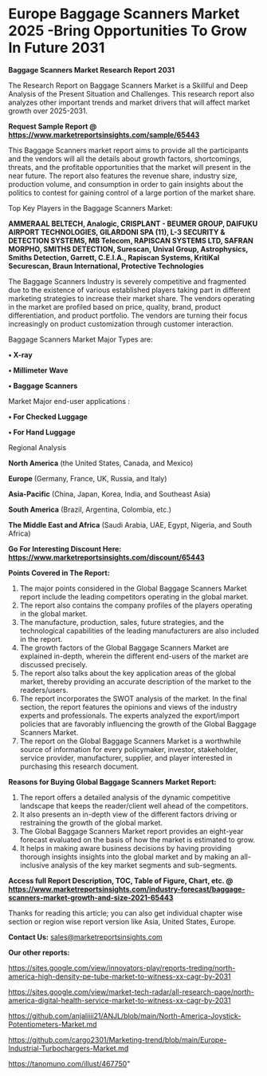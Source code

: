 # Europe Baggage Scanners Market 2025 -Bring Opportunities To Grow In Future 2031

<strong>Baggage Scanners Market Research Report 2031</strong>

The Research Report on Baggage Scanners Market is a Skillful and Deep Analysis of the Present Situation and Challenges. This research report also analyzes other important trends and market drivers that will affect market growth over 2025-2031.

<strong>Request Sample Report @ <a href=https://www.marketreportsinsights.com/sample/65443>https://www.marketreportsinsights.com/sample/65443</a></strong>

This Baggage Scanners market report aims to provide all the participants and the vendors will all the details about growth factors, shortcomings, threats, and the profitable opportunities that the market will present in the near future. The report also features the revenue share, industry size, production volume, and consumption in order to gain insights about the politics to contest for gaining control of a large portion of the market share.

Top Key Players in the Baggage Scanners Market:

<strong>AMMERAAL BELTECH, Analogic, CRISPLANT - BEUMER GROUP, DAIFUKU AIRPORT TECHNOLOGIES, GILARDONI SPA (11), L-3 SECURITY & DETECTION SYSTEMS, MB Telecom, RAPISCAN SYSTEMS LTD, SAFRAN MORPHO, SMITHS DETECTION, Surescan, Unival Group, Astrophysics, Smiths Detection, Garrett, C.E.I.A., Rapiscan Systems, KritiKal Securescan, Braun International, Protective Technologies</strong>

The Baggage Scanners Industry is severely competitive and fragmented due to the existence of various established players taking part in different marketing strategies to increase their market share. The vendors operating in the market are profiled based on price, quality, brand, product differentiation, and product portfolio. The vendors are turning their focus increasingly on product customization through customer interaction.

Baggage Scanners Market Major Types are:

<strong>• X-ray

• Millimeter Wave

• Baggage Scanners</strong>

Market Major end-user applications :

<strong>• For Checked Luggage

• For Hand Luggage</strong>

Regional Analysis

</u><strong><b>North America</b></strong> (the United States, Canada, and Mexico)

<strong><b>Europe </b></strong>(Germany, France, UK, Russia, and Italy)

<strong><b>Asia-Pacific</b></strong> (China, Japan, Korea, India, and Southeast Asia)

<strong><b>South America</b></strong> (Brazil, Argentina, Colombia, etc.)

<strong><b>The Middle East and Africa</b></strong> (Saudi Arabia, UAE, Egypt, Nigeria, and South Africa)

<strong>Go For Interesting Discount Here: <a href=https://www.marketreportsinsights.com/discount/65443>https://www.marketreportsinsights.com/discount/65443</a></strong>

<strong>Points Covered in The Report:</strong>
<ol>
  <li>The major points considered in the Global Baggage Scanners Market report include the leading competitors operating in the global market.</li>
  <li>The report also contains the company profiles of the players operating in the global market.</li>
  <li>The manufacture, production, sales, future strategies, and the technological capabilities of the leading manufacturers are also included in the report.</li>
  <li>The growth factors of the Global Baggage Scanners Market are explained in-depth, wherein the different end-users of the market are discussed precisely.</li>
  <li>The report also talks about the key application areas of the global market, thereby providing an accurate description of the market to the readers/users.</li>
  <li>The report incorporates the SWOT analysis of the market. In the final section, the report features the opinions and views of the industry experts and professionals. The experts analyzed the export/import policies that are favorably influencing the growth of the Global Baggage Scanners Market.</li>
  <li>The report on the Global Baggage Scanners Market is a worthwhile source of information for every policymaker, investor, stakeholder, service provider, manufacturer, supplier, and player interested in purchasing this research document.</li>
</ol>
<strong>Reasons for Buying Global Baggage Scanners Market Report:</strong>

<ol>
  <li>The report offers a detailed analysis of the dynamic competitive landscape that keeps the reader/client well ahead of the competitors.</li>
  <li>It also presents an in-depth view of the different factors driving or restraining the growth of the global market.</li>
  <li>The Global Baggage Scanners Market report provides an eight-year forecast evaluated on the basis of how the market is estimated to grow.</li>
  <li>It helps in making aware business decisions by having providing thorough insights insights into the global market and by making an all-inclusive analysis of the key market segments and sub-segments.</li>
</ol>
<strong>Access full Report Description, TOC, Table of Figure, Chart, etc. @ <a href=https://www.marketreportsinsights.com/industry-forecast/baggage-scanners-market-growth-and-size-2021-65443>https://www.marketreportsinsights.com/industry-forecast/baggage-scanners-market-growth-and-size-2021-65443</a></strong>


Thanks for reading this article; you can also get individual chapter wise section or region wise report version like Asia, United States, Europe.

<strong>Contact Us:</strong>
sales@marketreportsinsights.com

<strong>Our other reports:</strong>

<a href=https://sites.google.com/view/innovators-play/reports-treding/north-america-high-density-pe-tube-market-to-witness-xx-cagr-by-2031>https://sites.google.com/view/innovators-play/reports-treding/north-america-high-density-pe-tube-market-to-witness-xx-cagr-by-2031</a>

<a href=https://sites.google.com/view/market-tech-radar/all-research-page/north-america-digital-health-service-market-to-witness-xx-cagr-by-2031>https://sites.google.com/view/market-tech-radar/all-research-page/north-america-digital-health-service-market-to-witness-xx-cagr-by-2031</a>

<a href=https://github.com/anjaliiii21/ANJL/blob/main/North-America-Joystick-Potentiometers-Market.md>https://github.com/anjaliiii21/ANJL/blob/main/North-America-Joystick-Potentiometers-Market.md</a>

<a href=https://github.com/cargo2301/Marketing-trend/blob/main/Europe-Industrial-Turbochargers-Market.md>https://github.com/cargo2301/Marketing-trend/blob/main/Europe-Industrial-Turbochargers-Market.md</a>

<a href=https://tanomuno.com/illust/467750>https://tanomuno.com/illust/467750</a>"
